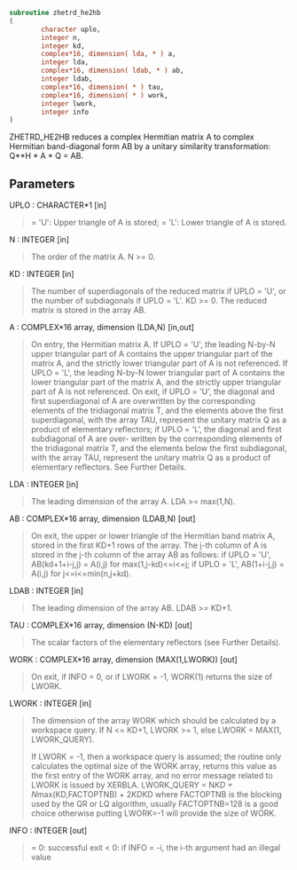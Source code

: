 ```fortran
subroutine zhetrd_he2hb
(
        character uplo,
        integer n,
        integer kd,
        complex*16, dimension( lda, * ) a,
        integer lda,
        complex*16, dimension( ldab, * ) ab,
        integer ldab,
        complex*16, dimension( * ) tau,
        complex*16, dimension( * ) work,
        integer lwork,
        integer info
)
```

ZHETRD_HE2HB reduces a complex Hermitian matrix A to complex Hermitian
band-diagonal form AB by a unitary similarity transformation:
Q**H * A * Q = AB.

## Parameters
UPLO : CHARACTER*1 [in]
> = 'U':  Upper triangle of A is stored;
> = 'L':  Lower triangle of A is stored.

N : INTEGER [in]
> The order of the matrix A.  N >= 0.

KD : INTEGER [in]
> The number of superdiagonals of the reduced matrix if UPLO = 'U',
> or the number of subdiagonals if UPLO = 'L'.  KD >= 0.
> The reduced matrix is stored in the array AB.

A : COMPLEX*16 array, dimension (LDA,N) [in,out]
> On entry, the Hermitian matrix A.  If UPLO = 'U', the leading
> N-by-N upper triangular part of A contains the upper
> triangular part of the matrix A, and the strictly lower
> triangular part of A is not referenced.  If UPLO = 'L', the
> leading N-by-N lower triangular part of A contains the lower
> triangular part of the matrix A, and the strictly upper
> triangular part of A is not referenced.
> On exit, if UPLO = 'U', the diagonal and first superdiagonal
> of A are overwritten by the corresponding elements of the
> tridiagonal matrix T, and the elements above the first
> superdiagonal, with the array TAU, represent the unitary
> matrix Q as a product of elementary reflectors; if UPLO
> = 'L', the diagonal and first subdiagonal of A are over-
> written by the corresponding elements of the tridiagonal
> matrix T, and the elements below the first subdiagonal, with
> the array TAU, represent the unitary matrix Q as a product
> of elementary reflectors. See Further Details.

LDA : INTEGER [in]
> The leading dimension of the array A.  LDA >= max(1,N).

AB : COMPLEX*16 array, dimension (LDAB,N) [out]
> On exit, the upper or lower triangle of the Hermitian band
> matrix A, stored in the first KD+1 rows of the array.  The
> j-th column of A is stored in the j-th column of the array AB
> as follows:
> if UPLO = 'U', AB(kd+1+i-j,j) = A(i,j) for max(1,j-kd)<=i<=j;
> if UPLO = 'L', AB(1+i-j,j)    = A(i,j) for j<=i<=min(n,j+kd).

LDAB : INTEGER [in]
> The leading dimension of the array AB.  LDAB >= KD+1.

TAU : COMPLEX*16 array, dimension (N-KD) [out]
> The scalar factors of the elementary reflectors (see Further
> Details).

WORK : COMPLEX*16 array, dimension (MAX(1,LWORK)) [out]
> On exit, if INFO = 0, or if LWORK = -1,
> WORK(1) returns the size of LWORK.

LWORK : INTEGER [in]
> The dimension of the array WORK which should be calculated
> by a workspace query.
> If N <= KD+1, LWORK >= 1, else LWORK = MAX(1, LWORK_QUERY).
> 
> If LWORK = -1, then a workspace query is assumed; the routine
> only calculates the optimal size of the WORK array, returns
> this value as the first entry of the WORK array, and no error
> message related to LWORK is issued by XERBLA.
> LWORK_QUERY = N*KD + N*max(KD,FACTOPTNB) + 2*KD*KD
> where FACTOPTNB is the blocking used by the QR or LQ
> algorithm, usually FACTOPTNB=128 is a good choice otherwise
> putting LWORK=-1 will provide the size of WORK.

INFO : INTEGER [out]
> = 0:  successful exit
> < 0:  if INFO = -i, the i-th argument had an illegal value
